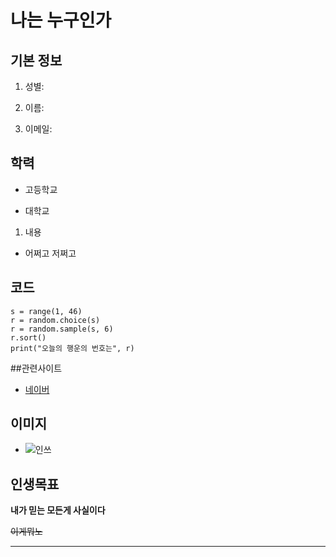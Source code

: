# 나는 누구인가

## 기본 정보

1. 성별:

2. 이름:

3. 이메일:

## 학력

- 고등학교

- 대학교

1. 내용

* 어쩌고 저쩌고

## 코드

```import
s = range(1, 46)
r = random.choice(s)
r = random.sample(s, 6)
r.sort()
print("오늘의 행운의 번호는", r)
```

##관련사이트

- [네이버](http://www.naver.com)

## 이미지

- ![인쓰](https://user-images.githubusercontent.com/122503960/211990000-9df71f0a-64a6-46ea-a46e-2efb7f3f3b53.jpg)


## 인생목표

**내가 믿는 모든게 사실이다**  

~~이게뭐노~~ 

---
